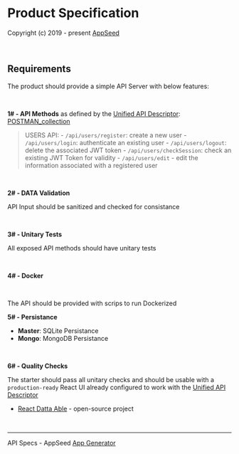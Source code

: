 # Product Specification

Copyright (c) 2019 - present [AppSeed](http://appseed.us/)

<br />

## Requirements 

The product should provide a simple API Server with below features: 

<br />

**1# - API Methods** as defined by the [Unified API Descriptor](https://docs.appseed.us/boilerplate-code/api-server/api-unified-definition): [POSTMAN_collection](https://github.com/app-generator/api-server-unified/blob/main/api.postman_collection.json)


> USERS API:
    - `/api/users/register`: create a new user
    - `/api/users/login`: authenticate an existing user
    - `/api/users/logout`: delete the associated JWT token
    - `/api/users/checkSession`: check an existing JWT Token for validity
    - `/api/users/edit` - edit the information associated with a registered user

<br />

**2# - DATA Validation**

API Input should be sanitized and checked for consistance 

<br />

**3# - Unitary Tests**

All exposed API methods should have unitary tests

<br />

**4# - Docker**

<br />

The API should be provided with scrips to run Dockerized 

**5# - Persistance**

- **Master**: SQLite Persistance
- **Mongo**:  MongoDB Persistance 

<br />

**6# - Quality Checks**

The starter should pass all unitary checks and should be usable with a `production-ready` React UI already configured to work with the [Unified API Descriptor](https://docs.appseed.us/boilerplate-code/api-server/api-unified-definition)

- [React Datta Able](https://github.com/app-generator/react-node-js-datta-able) - open-source project

<br />

---
API Specs - AppSeed [App Generator](https://appseed.us)
